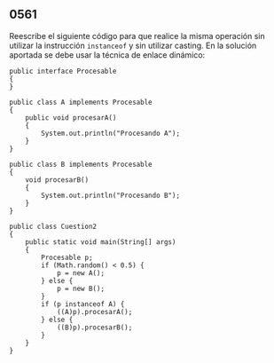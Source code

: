 ## 0561

Reescribe el siguiente código para que realice la misma operación sin utilizar la instrucción `instanceof` y sin utilizar casting. En la solución aportada se debe usar la técnica de enlace dinámico:

    public interface Procesable 
    {
    }
    
    public class A implements Procesable 
    {
        public void procesarA() 
        {
            System.out.println("Procesando A");
        }
    }
    
    public class B implements Procesable 
    {
        void procesarB() 
        {
            System.out.println("Procesando B"); 
        }
    }
    
    public class Cuestion2 
    {
        public static void main(String[] args) 
        {
            Procesable p;
            if (Math.random() < 0.5) {
                p = new A();
            } else {
                p = new B();
            }
            if (p instanceof A) {
                ((A)p).procesarA();
            } else {
                ((B)p).procesarB();
            }
        }
    }

